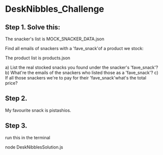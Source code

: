 # DeskNibbles_Challenge

## Step 1. Solve this:

The snacker's list is MOCK_SNACKER_DATA.json

Find all emails of snackers with a 'fave_snack'of a product we stock:

The product list is products.json 

a) List the real stocked snacks you found under the snacker's 'fave_snack'?
b) What're the emails of the snackers who listed those as a 'fave_snack'?
c) If all those snackers we're to pay for their 'fave_snack'what's the total price?

## Step 2. 
My favourite snack is pistashios. 

## Step 3. 
run this in the terminal

node DeskNibblesSolution.js
